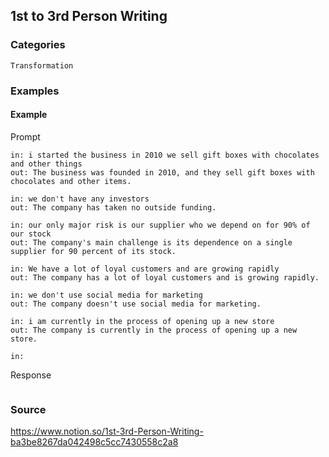## 1st to 3rd Person Writing
### Categories
`Transformation`
### Examples

#### Example
Prompt
```
in: i started the business in 2010 we sell gift boxes with chocolates and other things
out: The business was founded in 2010, and they sell gift boxes with chocolates and other items.
 
in: we don't have any investors
out: The company has taken no outside funding.
 
in: our only major risk is our supplier who we depend on for 90% of our stock
out: The company's main challenge is its dependence on a single supplier for 90 percent of its stock.
 
in: We have a lot of loyal customers and are growing rapidly
out: The company has a lot of loyal customers and is growing rapidly.
 
in: we don't use social media for marketing
out: The company doesn't use social media for marketing.
 
in: i am currently in the process of opening up a new store
out: The company is currently in the process of opening up a new store.

in:
```

Response
```
```

### Source
<https://www.notion.so/1st-3rd-Person-Writing-ba3be8267da042498c5cc7430558c2a8>
